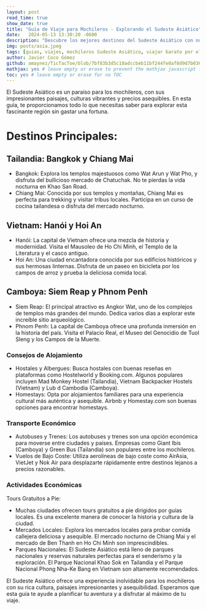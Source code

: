 ```yaml
---
layout: post
read_time: true
show_date: true
title: "Guía de Viaje para Mochileros - Explorando el Sudeste Asiático"
date:   2024-05-13 13:30:20 -0600
description: "Descubre los mejores destinos del Sudeste Asiático con nuestra guía de viaje para mochileros. Encuentra consejos sobre alojamiento barato, transporte y actividades económicas."
img: posts/asia.jpeg
tags: [guias, viajes, mochileros Sudeste Asiático, viajar barato por el Sudeste Asiático, rutas de mochilero en Asia, consejos de mochilero Sudeste Asiático, alojamiento económico en Asia]
author: Javier Coco Gómez
github: amaynez/TicTacToe/blob/7bf83b3d5c10adccbeb11bf244fe0af8d9d7b036/entities/Neural_Network.py#L199
mathjax: yes # leave empty or erase to prevent the mathjax javascript from loading
toc: yes # leave empty or erase for no TOC
---
```


El Sudeste Asiático es un paraíso para los mochileros, con sus impresionantes paisajes, culturas vibrantes y precios asequibles. En esta guía, te proporcionamos todo lo que necesitas saber para explorar esta fascinante región sin gastar una fortuna.

# Destinos Principales:

## Tailandia: Bangkok y Chiang Mai

- Bangkok: Explora los templos majestuosos como Wat Arun y Wat Pho, y disfruta del bullicioso mercado de Chatuchak. No te pierdas la vida nocturna en Khao San Road.
- Chiang Mai: Conocida por sus templos y montañas, Chiang Mai es perfecta para trekking y visitar tribus locales. Participa en un curso de cocina tailandesa o disfruta del mercado nocturno.

## Vietnam: Hanói y Hoi An

- Hanói: La capital de Vietnam ofrece una mezcla de historia y modernidad. Visita el Mausoleo de Ho Chi Minh, el Templo de la Literatura y el casco antiguo.
- Hoi An: Una ciudad encantadora conocida por sus edificios históricos y sus hermosas linternas. Disfruta de un paseo en bicicleta por los campos de arroz y prueba la deliciosa comida local.

## Camboya: Siem Reap y Phnom Penh

- Siem Reap: El principal atractivo es Angkor Wat, uno de los complejos de templos más grandes del mundo. Dedica varios días a explorar este increíble sitio arqueológico.
- Phnom Penh: La capital de Camboya ofrece una profunda inmersión en la historia del país. Visita el Palacio Real, el Museo del Genocidio de Tuol Sleng y los Campos de la Muerte.

### Consejos de Alojamiento
- Hostales y Albergues: Busca hostales con buenas reseñas en plataformas como Hostelworld y Booking.com. Algunos populares incluyen Mad Monkey Hostel (Tailandia), Vietnam Backpacker Hostels (Vietnam) y Lub d Cambodia (Camboya).
- Homestays: Opta por alojamientos familiares para una experiencia cultural más auténtica y asequible. Airbnb y Homestay.com son buenas opciones para encontrar homestays.

### Transporte Económico
- Autobuses y Trenes: Los autobuses y trenes son una opción económica para moverse entre ciudades y países. Empresas como Giant Ibis (Camboya) y Green Bus (Tailandia) son populares entre los mochileros.
- Vuelos de Bajo Coste: Utiliza aerolíneas de bajo coste como AirAsia, VietJet y Nok Air para desplazarte rápidamente entre destinos lejanos a precios razonables.

### Actividades Económicas
Tours Gratuitos a Pie: 
- Muchas ciudades ofrecen tours gratuitos a pie dirigidos por guías locales. Es una excelente manera de conocer la historia y cultura de la ciudad.
- Mercados Locales: Explora los mercados locales para probar comida callejera deliciosa y asequible. El mercado nocturno de Chiang Mai y el mercado de Ben Thanh en Ho Chi Minh son imprescindibles.
- Parques Nacionales: El Sudeste Asiático está lleno de parques nacionales y reservas naturales perfectas para el senderismo y la exploración. El Parque Nacional Khao Sok en Tailandia y el Parque Nacional Phong Nha-Ke Bang en Vietnam son altamente recomendados.

El Sudeste Asiático ofrece una experiencia inolvidable para los mochileros con su rica cultura, paisajes impresionantes y asequibilidad. Esperamos que esta guía te ayude a planificar tu aventura y a disfrutar al máximo de tu viaje.

